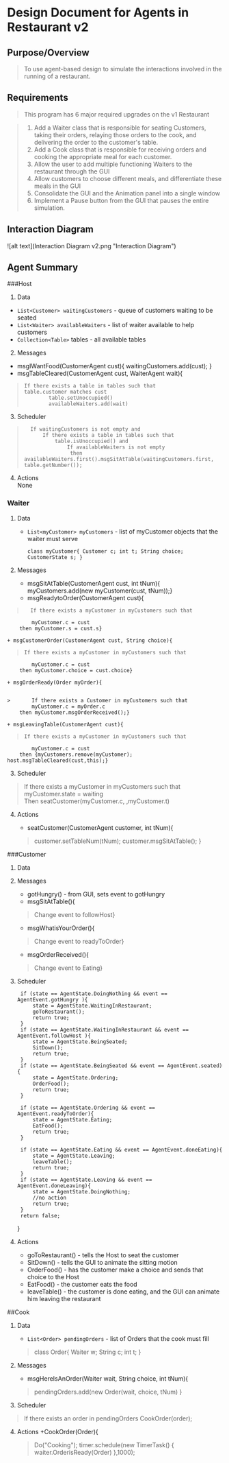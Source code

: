 # Design Document for Agents in Restaurant v2

## Purpose/Overview
> To use agent-based design to simulate the interactions involved in the running of a restaurant. 


## Requirements
> This program has 6 major required upgrades on the v1 Restaurant

> 1. Add a Waiter class that is responsible for seating Customers, taking their orders, relaying those orders to the cook, and delivering the order to the customer's table.
> 2. Add a Cook class that is responsible for receiving orders and cooking the appropriate meal for each customer.
> 3. Allow the user to add multiple functioning Waiters to the restaurant through the GUI
> 4. Allow customers to choose different meals, and differentiate these meals in the GUI
> 5. Consolidate the GUI and the Animation panel into a single window
> 6. Implement a Pause button from the GUI that pauses the entire simulation.

## Interaction Diagram 
![alt text](Interaction Diagram v2.png "Interaction Diagram")

## Agent Summary 

###Host 

1. Data
  + `List<Customer> waitingCustomers` - queue of customers waiting to be seated
  + `List<Waiter> availableWaiters` - list of waiter available to help customers
  + `Collection<Table>` tables - all available tables
2. Messages
  + msgIWantFood(CustomerAgent cust){ waitingCustomers.add(cust); }
  + msgTableCleared(CustomerAgent cust, WaiterAgent wait){  
  
  >     If there exists a table in tables such that  
  >		table.customer matches cust  
  >				table.setUnoccupied()  
  >				availableWaiters.add(wait)  

3. Scheduler 
>
>		If waitingCustomers is not empty and
>			If there exists a table in tables such that
>				table.isUnoccupied() and
>					If availableWaiters is not empty
>					 then availableWaiters.first().msgSitAtTable(waitingCustomers.first, table.getNumber());
>
4. Actions   
	None

### Waiter
  
1. Data
	+ `List<myCustomer> myCustomers` - list of myCustomer objects that the waiter must serve
	
		`class myCustomer{
			Customer c; int t; String choice; CustomerState s;
		}`

2. Messages 
	+ msgSitAtTable(CustomerAgent cust, int tNum){ myCustomers.add(new myCustomer(cust, tNum));}
	+ msgReadytoOrder(CustomerAgent cust){
	
	
  >  	  If there exists a myCustomer in myCustomers such that 
	   		myCustomer.c = cust
		then myCustomer.s = cust.s}  
  
	+ msgCustomerOrder(CustomerAgent cust, String choice){
	
	
  >		If there exists a myCustomer in myCustomers such that 
			myCustomer.c = cust
		then myCustomer.choice = cust.choice}  

	+ msgOrderReady(Order myOrder){
	
  	
    >		If there exists a Customer in myCustomers such that 
			myCustomer.c = myOrder.c
		then myCustomer.msgOrderReceived();}

	+ msgLeavingTable(CustomerAgent cust){

	
  >		If there exists a myCustomer in myCustomers such that 
			myCustomer.c = cust
		then {myCustomers.remove(myCustomer); host.msgTableCleared(cust,this);}
		
3. Scheduler


>   If there exists a myCustomer in myCustomers such that  
		 myCustomer.state = waiting  
	Then seatCustomer(myCustomer.c, ,myCustomer.t)  

4. Actions 
	+ seatCustomer(CustomerAgent customer, int tNum){
	
	>	customer.setTableNum(tNum);
	>	customer.msgSitAtTable();
	>	}
	
###Customer 

1. Data
2. Messages
	+ gotHungry() - from GUI, sets event to gotHungry
	+ msgSitAtTable(){  
	
	>  Change event to followHost}
	+ msgWhatisYourOrder(){
	
	>  Change event to readyToOrder}
	+ msgOrderReceived(){
	
	>  Change event to Eating}
3. Scheduler  

		if (state == AgentState.DoingNothing && event == AgentEvent.gotHungry ){
			state = AgentState.WaitingInRestaurant;
			goToRestaurant();
			return true;
		}
		if (state == AgentState.WaitingInRestaurant && event == AgentEvent.followHost ){
			state = AgentState.BeingSeated;
			SitDown();
			return true;
		}
		if (state == AgentState.BeingSeated && event == AgentEvent.seated){
			state = AgentState.Ordering;
			OrderFood();
			return true;
		}
		
		if (state == AgentState.Ordering && event == AgentEvent.readyToOrder){
			state = AgentState.Eating;
			EatFood();
			return true;
		}

		if (state == AgentState.Eating && event == AgentEvent.doneEating){
			state = AgentState.Leaving;
			leaveTable();
			return true;
		}
		if (state == AgentState.Leaving && event == AgentEvent.doneLeaving){
			state = AgentState.DoingNothing;
			//no action
			return true;
		}
		return false;
	}
4. Actions
	+ goToRestaurant() - tells the Host to seat the customer
	+ SitDown() - tells the GUI to animate the sitting motion
	+ OrderFood() - has the customer make a choice and sends that choice to the Host 
	+ EatFood() - the customer eats the food
	+ leaveTable() - the customer is done eating, and the GUI can animate him leaving the restaurant

##Cook
1. Data 
	+ `List<Order> pendingOrders` - list of Orders that the cook must fill 
	
	> class Order{
	>Waiter w; String c; int t;
	>}
2. Messages
	+ msgHereIsAnOrder(Waiter wait, String choice, int tNum){
	
	> pendingOrders.add(new Order(wait, choice, tNum) }
	
3. Scheduler

>	If there exists an order in pendingOrders
>		CookOrder(order);

4. Actions
	+CookOrder(Order){
	
	>	Do("Cooking");
	>	timer.schedule(new TimerTask() {
	>		waiter.OrderisReady(Order)
	>	},1000);